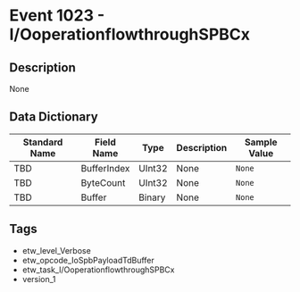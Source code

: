 # Event 1023 - I/OoperationflowthroughSPBCx

## Description
None

## Data Dictionary
|Standard Name|Field Name|Type|Description|Sample Value|
|---|---|---|---|---|
|TBD|BufferIndex|UInt32|None|`None`|
|TBD|ByteCount|UInt32|None|`None`|
|TBD|Buffer|Binary|None|`None`|

## Tags
* etw_level_Verbose
* etw_opcode_IoSpbPayloadTdBuffer
* etw_task_I/OoperationflowthroughSPBCx
* version_1